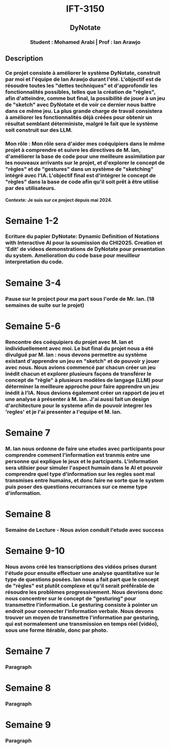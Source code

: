 <div class="title" style="text-align: center;">
  <h1>IFT-3150</h1>
  <h2>DyNotate</h2>
  <h3>Student : Mohamed Arabi | Prof : Ian Arawjo</h3>
</div>
<div class="contenu">
  <h2>Description</h2>
  <h3>Ce projet consiste à améliorer le système DyNotate, construit par moi et l'équipe de Ian Arawjo durant l'été. L'objectif est de résoudre toutes les "dettes techniques" et d'approfondir les fonctionnalités possibles, telles que la création de "règles", afin d'atteindre, comme but final, la possibilité de jouer à un jeu de "sketch" avec DyNotate et de voir ce dernier nous battre dans ce même jeu. La plus grande charge de travail consistera à améliorer les fonctionnalités déjà créées pour obtenir un résultat semblant déterministe, malgré le fait que le système soit construit sur des LLM. 
</h3>
  <h3>Mon rôle : Mon rôle sera d'aider mes coéquipiers dans le même projet à comprendre et suivre les directives de M. Ian, d'améliorer la base de code pour une meilleure assimilation par les nouveaux arrivants sur le projet, et d'explorer le concept de "règles" et de "gestures" dans un système de "sketching" intégré avec l'IA. L'objectif final est d'intégrer le concept de "règles" dans la base de code afin qu'il soit prêt à être utilisé par des utilisateurs.</h3>
  <h4>Contexte: Je suis sur ce project depuis mai 2024.</h4>
</div>  

<div class="progess">
  <div class="Progress 1 (1 sept - 18 sept">
    <h1>Semaine 1-2</h1>
    <h3>Ecriture du papier DyNotate: Dynamic Definition of Notations with Interactive AI pour la soumission du CHI2025. Creation et 'Edit' de videos demonstrations de DyNotate pour presentation du system. Amelioration du code base pour meuilleur interpretation du code.</h3>
  </div>
  <div class="Progress 2 (19 sept - 26 sept">
    <h1>Semaine 3-4</h1>
    <h3>Pause sur le project pour ma part sous l'orde de Mr. Ian. (18 semaines de suite sur le projet)</h3>
  </div>
  <div class="Progress 3 (27 sept - 11 oct">
    <h1>Semaine 5-6</h1>
    <h3>Rencontre des coéquipiers du projet avec M. Ian et individuellement avec moi. Le but final du projet nous a été divulgué par M. Ian : nous devons permettre au système existant d'apprendre un jeu en "sketch" et de pouvoir y jouer avec nous. Nous avions commencé par chacun créer un jeu inédit chacun et explorer plusieurs façons de transférer le concept de "règle" à plusieurs modèles de langage (LLM) pour déterminer la meilleure approche pour faire apprendre un jeu inédit à l'IA. Nous devions également créer un rapport de jeu et une analyse à présenter à M. Ian. J'ai aussi fait un design d'architecture pour le systeme afin de pouvoir integrer les 'regles' et je l'ai presenter a l'equipe et M. Ian.</h3>
  </div>
  <div class="Progress 4 (12 oct - 18 oct">
    <h1>Semaine 7</h1>
    <h3>M. Ian nous ordonne de faire une etudes avec participants pour comprendre comment l'information est tranmis entre une personne qui explique le jeux et le partcipants. L'information sera utilsier pour simuler l'aspect humain dans le AI et pouvoir comprendre quel type d'information sur les regles sont mal transmises entre humains, et donc faire ne sorte que le system puis poser des questions recurrances sur ce meme type d'information. </h3>
  </div>
  <div class="Progress 5 (19 oct - 27 oct">
    <h1>Semaine 8</h1>
    <h3>Semaine de Lecture - Nous avion conduit l'etude avec success</h3>
  </div>
  <div class="Progress 6 (28 oct - 8 nov">
    <h1>Semaine 9-10</h1>
    <h3>Nous avons créé les transcriptions des vidéos prises durant l'étude pour ensuite effectuer une analyse quantitative sur le type de questions posées. Ian nous a fait part que le concept de "règles" est plutôt complexe et qu'il serait préférable de résoudre les problèmes progressivement. Nous devrions donc nous concentrer sur le concept de "gesturing" pour transmettre l'information. Le gesturing consiste à pointer un endroit pour connecter l'information verbale. Nous devons trouver un moyen de transmettre l'information par gesturing, qui est normalement une transmission en temps réel (vidéo), sous une forme itérable, donc par photo.</h3>
  </div>
  <div class="semaine 7">
    <h1>Semaine 7</h1>
    <h3>Paragraph</h3>
  </div>
  <div class="semaine 8">
    <h1>Semaine 8</h1>
    <h3>Paragraph</h3>
  </div>
  <div class="semaine 9">
    <h1>Semaine 9</h1>
    <h3>Paragraph</h3>
  </div>
</div>


